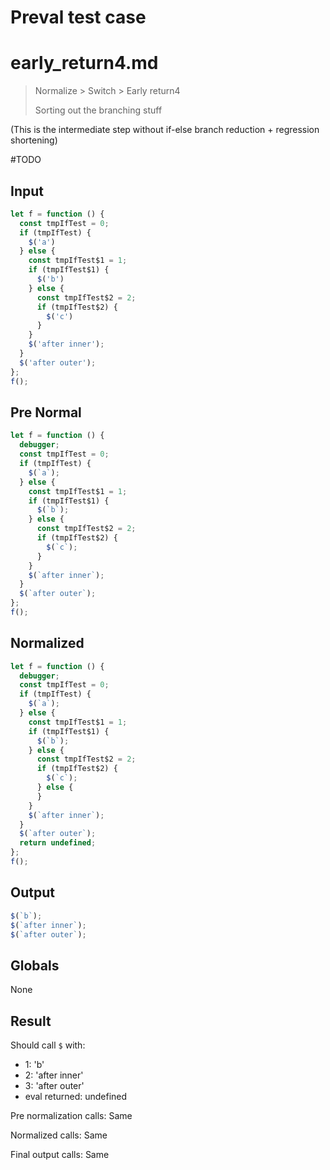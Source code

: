 # Preval test case

# early_return4.md

> Normalize > Switch > Early return4
>
> Sorting out the branching stuff

(This is the intermediate step without if-else branch reduction + regression shortening)

#TODO

## Input

`````js filename=intro
let f = function () {
  const tmpIfTest = 0;
  if (tmpIfTest) {
    $('a')
  } else {
    const tmpIfTest$1 = 1;
    if (tmpIfTest$1) {
      $('b')
    } else {
      const tmpIfTest$2 = 2;
      if (tmpIfTest$2) {
        $('c')
      }
    }
    $('after inner');
  }
  $('after outer');
};
f();
`````

## Pre Normal

`````js filename=intro
let f = function () {
  debugger;
  const tmpIfTest = 0;
  if (tmpIfTest) {
    $(`a`);
  } else {
    const tmpIfTest$1 = 1;
    if (tmpIfTest$1) {
      $(`b`);
    } else {
      const tmpIfTest$2 = 2;
      if (tmpIfTest$2) {
        $(`c`);
      }
    }
    $(`after inner`);
  }
  $(`after outer`);
};
f();
`````

## Normalized

`````js filename=intro
let f = function () {
  debugger;
  const tmpIfTest = 0;
  if (tmpIfTest) {
    $(`a`);
  } else {
    const tmpIfTest$1 = 1;
    if (tmpIfTest$1) {
      $(`b`);
    } else {
      const tmpIfTest$2 = 2;
      if (tmpIfTest$2) {
        $(`c`);
      } else {
      }
    }
    $(`after inner`);
  }
  $(`after outer`);
  return undefined;
};
f();
`````

## Output

`````js filename=intro
$(`b`);
$(`after inner`);
$(`after outer`);
`````

## Globals

None

## Result

Should call `$` with:
 - 1: 'b'
 - 2: 'after inner'
 - 3: 'after outer'
 - eval returned: undefined

Pre normalization calls: Same

Normalized calls: Same

Final output calls: Same
